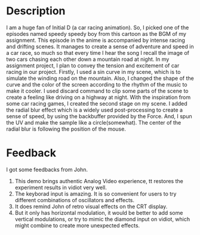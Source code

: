 # Description
I am a huge fan of Initial D (a car racing animation). So, I picked one of the episodes named speedy speedy boy from this cartoon as the BGM of my assignment. This episode in the anime is accompanied by intense racing and drifting scenes. It manages to create a sense of adventure and speed in a car race, so much so that every time I hear the song I recall the image of two cars chasing each other down a mountain road at night. In my assignment project, I plan to convey the tension and excitement of car racing in our project.
Firstly, I used a sin curve in my scene, which is to simulate the winding road on the mountain. Also, I changed the shape of the curve and the color of the screen according to the rhythm of the music to make it cooler. I used discard command to clip some parts of the scene to create a feeling like driving on a highway at night. With the inspiration from some car racing games, I created the second stage on my scene. I added the radial blur effect which is a widely used post-processing to create a sense of speed, by using the backbuffer provided by the Force. And, I spun the UV and make the sample like a circle(somewhat). The center of the radial blur is following the position of the mouse.

# Feedback
I got some feedbacks from John.
1. This demo brings authentic Analog Video experience, tt restores the experiment results in vidiot very well.
2. The keyborad input is amazing. It is so convenient for users to try different combinations of oscillators and effects.
3. It does remind John of retro visual effects on the CRT display.
4. But it only has horizontal modulation, it would be better to add some vertical modulations, or try to mimic the diamond input on vidiot, which might combine to create more unexpected effects. 
